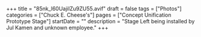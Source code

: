 +++
title = "85nk_l60UajiIZu9ZU55.avif"
draft = false
tags = ["Photos"]
categories = ["Chuck E. Cheese's"]
pages = ["Concept Unification Prototype Stage"]
startDate = ""
description = "Stage Left being installed by Jul Kamen and unknown employee."
+++
